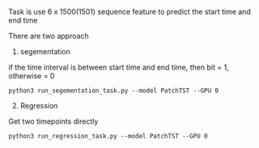 Task is use 6 x 1500(1501) sequence feature to predict the start time and end time

There are two approach

1. segementation

if the time interval is between start time and end time, then bit = 1, otherwise = 0

```
python3 run_segementation_task.py --model PatchTST --GPU 0 
```

2. Regression

Get two timepoints directly

```
python3 run_regression_task.py --model PatchTST --GPU 0 
```
